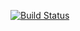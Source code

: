 [![Build Status](https://travis-ci.org/kuuselaaaaa/laboratory_work1.svg?branch=main)](https://travis-ci.org/kuuselaaaaa/laboratory_work1)

